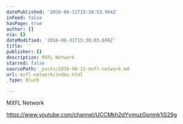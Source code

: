 ```yaml
---
datePublished: '2016-08-31T15:38:53.964Z'
inFeed: false
hasPage: true
author: []
via: {}
dateModified: '2016-08-31T15:38:03.696Z'
title: ''
publisher: {}
description: MXFL Network
starred: false
sourcePath: _posts/2016-08-31-mxfl-network.md
url: mxfl-network/index.html
_type: Blurb

---
```

MXFL Network

https://www.youtube.com/channel/UCCMkh2dYymuzGpnmk1jS29g